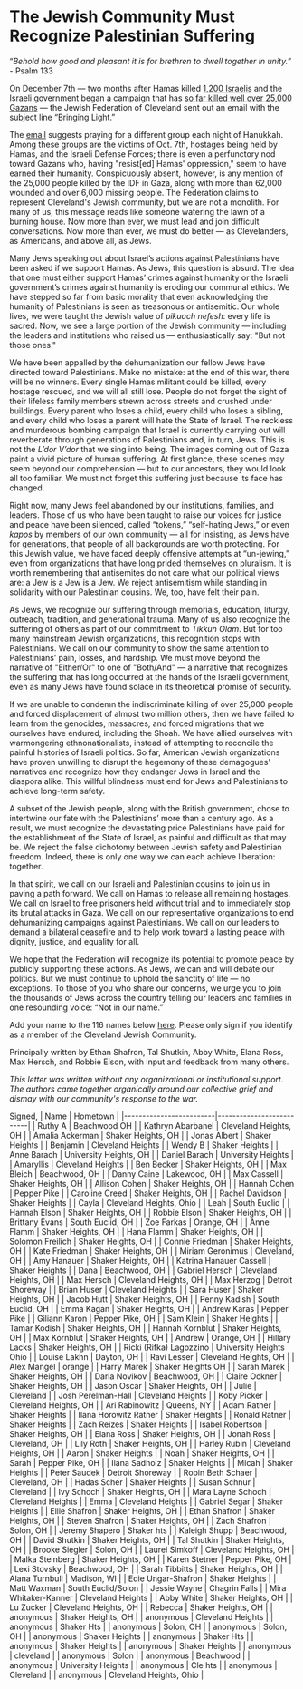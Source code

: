 # The Jewish Community Must Recognize Palestinian Suffering


“*Behold how good and pleasant it is for brethren to dwell together in unity.*” - Psalm 133

On December 7th — two months after Hamas killed [1,200 Israelis](https://www.nytimes.com/2023/11/12/world/middleeast/israel-death-toll-hamas-attack.html) and the Israeli government began a campaign that has [so far killed well over 25,000 Gazans](https://www.reuters.com/world/middle-east/death-toll-israeli-strikes-gaza-passes-25000-gaza-health-officials-say-2024-01-21/) — the Jewish Federation of Cleveland sent out an email with the subject line “Bringing Light.”

The [email](https://www.jewishcleveland.org/news/blog/bringing_light/) suggests praying for a different group each night of Hanukkah. Among these groups are the victims of Oct. 7th, hostages being held by Hamas, and the Israeli Defense Forces; there is even a perfunctory nod toward Gazans who, having "resist[ed] Hamas' oppression," seem to have earned their humanity. Conspicuously absent, however, is any mention of the 25,000 people killed by the IDF in Gaza, along with more than 62,000 wounded and over 6,000 missing people. The Federation claims to represent Cleveland's Jewish community, but we are not a monolith. For many of us, this message reads like someone watering the lawn of a burning house. Now more than ever, we must lead and join difficult conversations. Now more than ever, we must do better — as Clevelanders, as Americans, and above all, as Jews.

Many Jews speaking out about Israel’s actions against Palestinians have been asked if we support Hamas. As Jews, this question is absurd. The idea that one must either support Hamas’ crimes against humanity or the Israeli government’s crimes against humanity is eroding our communal ethics. We have stepped so far from basic morality that even acknowledging the humanity of Palestinians is seen as treasonous or antisemitic. Our whole lives, we were taught the Jewish value of *pikuach nefesh*: every life is sacred. Now, we see a large portion of the Jewish community — including the leaders and institutions who raised us — enthusiastically say: "But not those ones." 

We have been appalled by the dehumanization our fellow Jews have directed toward Palestinians. Make no mistake: at the end of this war, there will be no winners. Every single Hamas militant could be killed, every hostage rescued, and we will all still lose. People do not forget the sight of their lifeless family members strewn across streets and crushed under buildings. Every parent who loses a child, every child who loses a sibling, and every child who loses a parent will hate the State of Israel. The reckless and murderous bombing campaign that Israel is currently carrying out will reverberate through generations of Palestinians and, in turn, Jews. This is not the *L’dor V’dor* that we sing into being. The images coming out of Gaza paint a vivid picture of human suffering. At first glance, these scenes may seem beyond our comprehension — but to our ancestors, they would look all too familiar. We must not forget this suffering just because its face has changed.

Right now, many Jews feel abandoned by our institutions, families, and leaders. Those of us who have been taught to raise our voices for justice and peace have been silenced, called “tokens,” “self-hating Jews,” or even *kapos* by members of our own community — all for insisting, as Jews have for generations, that people of all backgrounds are worth protecting. For this Jewish value, we have faced deeply offensive attempts at “un-jewing,” even from organizations that have long prided themselves on pluralism. It is worth remembering that antisemites do not care what our political views are: a Jew is a Jew is a Jew. We reject antisemitism while standing in solidarity with our Palestinian cousins. We, too, have felt their pain.

As Jews, we recognize our suffering through memorials, education, liturgy, outreach, tradition, and generational trauma. Many of us also recognize the suffering of others as part of our commitment to *Tikkun Olam*. But for too many mainstream Jewish organizations, this recognition stops with Palestinians. We call on our community to show the same attention to Palestinians’ pain, losses, and hardship. We must move beyond the narrative of "Either/Or" to one of "Both/And" — a narrative that recognizes the suffering that has long occurred at the hands of the Israeli government, even as many Jews have found solace in its theoretical promise of security.

If we are unable to condemn the indiscriminate killing of over 25,000 people and forced displacement of almost two million others, then we have failed to learn from the genocides, massacres, and forced migrations that we ourselves have endured, including the Shoah. We have allied ourselves with warmongering ethnonationalists, instead of attempting to reconcile the painful histories of Israeli politics. So far, American Jewish organizations have proven unwilling to disrupt the hegemony of these demagogues’ narratives and recognize how they endanger Jews in Israel and the diaspora alike. This willful blindness must end for Jews and Palestinians to achieve long-term safety.

A subset of the Jewish people, along with the British government, chose to intertwine our fate with the Palestinians’ more than a century ago. As a result, we must recognize the devastating price Palestinians have paid for the establishment of the State of Israel, as painful and difficult as that may be. We reject the false dichotomy between Jewish safety and Palestinian freedom. Indeed, there is only one way we can each achieve liberation: together.

In that spirit, we call on our Israeli and Palestinian cousins to join us in paving a path forward. We call on Hamas to release all remaining hostages. We call on Israel to free prisoners held without trial and to immediately stop its brutal attacks in Gaza. We call on our representative organizations to end dehumanizing campaigns against Palestinians. We call on our leaders to demand a bilateral ceasefire and to help work toward a lasting peace with dignity, justice, and equality for all.

We hope that the Federation will recognize its potential to promote peace by publicly supporting these actions. As Jews, we can and will debate our politics. But we must continue to uphold the sanctity of life — no exceptions. To those of you who share our concerns, we urge you to join the thousands of Jews across the country telling our leaders and families in one resounding voice: “Not in our name.”  

Add your name to the 116 names below [here](https://docs.google.com/forms/d/e/1FAIpQLSc6N84YPxTcUhnXVO90urALeIatt25OgEnM0Cclw6Xa64W8YQ/viewform). Please only sign if you identify as a member of the Cleveland Jewish Community.

Principally written by Ethan Shafron, Tal Shutkin, Abby White, Elana Ross, Max Hersch, and Robbie Elson, with input and feedback from many others.

*This letter was written without any organizational or institutional support. The authors came together organically around our collective grief and dismay with our community's response to the war.*

Signed,
| Name                    | Hometown                 |
|-------------------------|--------------------------|
| Ruthy A                 | Beachwood OH             |
| Kathryn Abarbanel       | Cleveland Heights, OH    |
| Amalia Ackerman         | Shaker Heights, OH       |
| Jonas Albert            | Shaker Heights           |
| Benjamin                | Cleveland Heights        |
| Wendy B                 | Shaker Heights           |
| Anne Barach             | University Heights, OH   |
| Daniel Barach           | University Heights       |
| Amaryllis               | Cleveland Heights        |
| Ben Becker              | Shaker Heights, OH       |
| Max Bleich              | Beachwood, OH            |
| Danny Caine             | Lakewood, OH             |
| Max Cassell             | Shaker Heights, OH       |
| Allison Cohen           | Shaker Heights, OH       |
| Hannah Cohen            | Pepper Pike              |
| Caroline Creed          | Shaker Heights, OH       |
| Rachel Davidson         | Shaker Heights           |
| Cayla                   | Cleveland Heights, Ohio  |
| Leah                    | South Euclid             |
| Hannah Elson            | Shaker Heights, OH       |
| Robbie Elson            | Shaker Heights, OH       |
| Brittany Evans          | South Euclid, OH         |
| Zoe Farkas              | Orange, OH               |
| Anne Flamm              | Shaker Heights, OH       |
| Hana Flamm              | Shaker Heights, OH       |
| Solomon Freilich        | Shaker Heights, OH       |
| Connie Friedman         | Shaker Heights, OH       |
| Kate Friedman           | Shaker Heights, OH       |
| Miriam Geronimus        | Cleveland, OH            |
| Amy Hanauer             | Shaker Heights, OH       |
| Katrina Hanauer Cassell | Shaker Heights           |
| Dana                    | Beachwood, OH            |
| Gabriel Hersch          | Cleveland Heights, OH    |
| Max Hersch              | Cleveland Heights, OH    |
| Max Herzog              | Detroit Shoreway         |
| Brian Huser             | Cleveland Heights        |
| Sara Huser              | Shaker Heights, OH       |
| Jacob Hutt              | Shaker Heights, OH       |
| Penny Kadish            | South Euclid, OH         |
| Emma Kagan              | Shaker Heights, OH       |
| Andrew Karas            | Pepper Pike              |
| Giliann Karon           | Pepper Pike, OH          |
| Sam Klein               | Shaker Heights           |
| Tamar  Kodish           | Shaker Heights, OH       |
| Hannah Kornblut         | Shaker Heights, OH       |
| Max Kornblut            | Shaker Heights, OH       |
| Andrew                  | Orange, OH               |
| Hillary Lacks           | Shaker Heights, OH       |
| Ricki (Rifka) Lagozzino | University Heights Ohio  |
| Louise Lakhn            | Dayton, OH               |
| Ravi Lesser             | Cleveland Heights, OH    |
| Alex Mangel             | orange                   |
| Harry Marek             | Shaker Heights OH        |
| Sarah Marek             | Shaker Heights, OH       |
| Daria Novikov           | Beachwood, OH            |
| Claire Ockner           | Shaker Heights, OH       |
| Jason Oscar             | Shaker Heights, OH       |
| Julie                   | Cleveland                |
| Josh Perelman-Hall      | Cleveland Heights        |
| Koby Picker             | Cleveland Heights, OH    |
| Ari Rabinowitz          | Queens, NY               |
| Adam Ratner             | Shaker Heights           |
| Ilana Horowitz Ratner   | Shaker Heights           |
| Ronald Ratner           | Shaker Heights           |
| Zach Reizes             | Shaker Heights           |
| Isabel Robertson        | Shaker Heights, OH       |
| Elana Ross              | Shaker Heights, OH       |
| Jonah Ross              | Cleveland, OH            |
| Lily Roth               | Shaker Heights, OH       |
| Harley Rubin            | Cleveland Heights, OH    |
| Aaron                   | Shaker Heights           |
| Noah                    | Shaker Heights, OH       |
| Sarah                   | Pepper Pike, OH          |
| Ilana Sadholz           | Shaker Heights           |
| Micah                   | Shaker Heights           |
| Peter Saudek            | Detroit Shoreway         |
| Robin Beth Schaer       | Cleveland, OH            |
| Hadas Scher             | Shaker Heights           |
| Susan Schnur            | Cleveland                |
| Ivy Schoch              | Shaker Heights, OH       |
| Mara Layne  Schoch      | Cleveland Heights        |
| Emma                    | Cleveland Heights        |
| Gabriel Segar           | Shaker Heights           |
| Ellie Shafron           | Shaker Heights, OH       |
| Ethan Shafron           | Shaker Heights, OH       |
| Steven Shafron          | Shaker Heights, OH       |
| Zach Shafron            | Solon, OH                |
| Jeremy Shapero          | Shaker hts               |
| Kaleigh Shupp           | Beachwood, OH            |
| David Shutkin           | Shaker Heights, OH       |
| Tal Shutkin             | Shaker Heights, OH       |
| Brooke Siegler          | Solon, OH                |
| Laurel Simkoff          | Cleveland Heights, OH    |
| Malka Steinberg         | Shaker Heights, OH       |
| Karen Stetner           | Pepper Pike, OH          |
| Lexi Stovsky            | Beachwood, OH            |
| Sarah Tibbitts          | Shaker Heights, OH       |
| Alana Turnbull          | Madison, WI              |
| Edie Ungar-Shafron      | Shaker Heights           |
| Matt Waxman             | South Euclid/Solon       |
| Jessie  Wayne           | Chagrin Falls            |
| Mira Whitaker-Kanner    | Cleveland Heights        |
| Abby White              | Shaker Heights, OH       |
| Lu Zucker               | Cleveland Heights, OH    |
| Rebecca                 | Shaker Heights, OH       |
| anonymous               | Shaker Heights, OH       |
| anonymous               | Cleveland Heights        |
| anonymous               | Shaker Hts               |
| anonymous               | Solon, OH                |
| anonymous               | Solon, OH                |
| anonymous               | Shaker Heights           |
| anonymous               | Shaker Hts               |
| anonymous               | Shaker Heights           |
| anonymous               | Shaker Heights           |
| anonymous               | cleveland                |
| anonymous               | Solon                    |
| anonymous               | Beachwood                |
| anonymous               | University Heights       |
| anonymous               | Cle hts                  |
| anonymous               | Cleveland                |
| anonymous               | Cleveland Heights, Ohio  |
